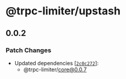 # @trpc-limiter/upstash

## 0.0.2

### Patch Changes

- Updated dependencies [[`2c0c272`](https://github.com/OrJDev/trpc-limiter/commit/2c0c2727a6922f77e1734bd517fa685ae33d7224)]:
  - @trpc-limiter/core@0.0.7
